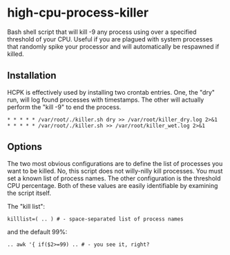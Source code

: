 high-cpu-process-killer
=======================

Bash shell script that will kill -9 any process using over a specified threshold of your CPU. Useful if you are plagued with system processes that randomly spike your processor and will automatically be respawned if killed.

## Installation

HCPK is effectively used by installing two crontab entries. One, the "dry" run, will log found processes with timestamps. The other will actually perform the "kill -9" to end the process.

	* * * * * /var/root/./killer.sh dry >> /var/root/killer_dry.log 2>&1
	* * * * * /var/root/./killer.sh >> /var/root/killer_wet.log 2>&1

## Options

The two most obvious configurations are to define the list of processes you want to be killed. No, this script does not willy-nilly kill processes. You must set a known list of process names. The other configuration is the threshold CPU percentage. Both of these values are easily identifiable by examining the script itself.

The "kill list":

	killlist=( .. ) # - space-separated list of process names
	
and the default 99%:

	.. awk '{ if($2>=99) .. # - you see it, right?


